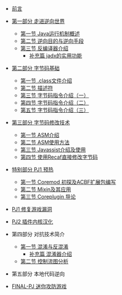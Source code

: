 <!-- Docsify/_sidebar.md -->
- [前言](/) 
- [第一部分 走进逆向世界](/part1/intro)
  - [第一节 Java运行机制概述](/part1/chapter1/L1)
  - [第二节 逆向目的与逆向手段](/part1/chapter2/L2)
  - [第三节 反编译器介绍](/part1/chapter3/L3)
    - [补充篇 jadx的实用功能](/part1/chapter3/EX1)
- [第二部分 字节码基础](/part2/intro)
  - [第一节 .class文件介绍](/part2/chapter1/L1)
  - [第二节 描述符](/part2/chapter2/L2)
  - [第三节 字节码指令介绍（一）](/part2/chapter3/L3)
  - [第四节 字节码指令介绍（二）](/part2/chapter4/L4)
  - [第五节 字节码指令介绍（三）](/part2/chapter5/L5)
  
- [第三部分 字节码修改技术](/part3/intro)
  - [第一节 ASM介绍](/part3/chapter1/L1)
  - [第二节 ASM使用方法](/part3/chapter2/L2)
  - [第三节 Javassist介绍及使用](/part3/chapter3/L3)
  - [第四节 使用Recaf直接修改字节码](/part3/chapter4/L4)

- [特别部分 PJ1 预热](/part-pj1WU/intro.md)
  - [第一节 Coremod 初探及ACBF扩展包编写](/part-pj1WU/chapter1/L1)
  - [第二节 Mixin及其应用](/part-pj1WU/chapter2/L2)
  - [第三节 Coreplugin 导论](/part-pj1WU/chapter3/L3)
- [PJ1 修复游戏漏洞](pj1/PJ1)
- [PJ2 插件内核汉化](pj2/PJ2)

- 第四部分 对抗技术简介
  - [第一节 混淆与反混淆](/part4/L2)
    - [补充篇 混淆器介绍](/part4/chapter1/EX1)
  - [第二节 控制流图分析](/part4/L3)

- 第五部分 本地代码逆向

- [FINAL-PJ 迷你攻防游戏](FPJ/FPJ)